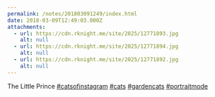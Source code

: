 ```yaml
---
permalink: /notes/201803091249/index.html
date: 2018-03-09T12:49:03.000Z
attachments:
  - url: https://cdn.rknight.me/site/2025/12771893.jpg
    alt: null
  - url: https://cdn.rknight.me/site/2025/12771894.jpg
    alt: null
  - url: https://cdn.rknight.me/site/2025/12771892.jpg
    alt: null
---
```


The Little Prince <a href="https://pixelfed.social/discover/tags/catsofinstagram?src=hash" title="#catsofinstagram" class="u-url hashtag" rel="external nofollow noopener">#catsofinstagram</a> <a href="https://pixelfed.social/discover/tags/cats?src=hash" title="#cats" class="u-url hashtag" rel="external nofollow noopener">#cats</a> <a href="https://pixelfed.social/discover/tags/gardencats?src=hash" title="#gardencats" class="u-url hashtag" rel="external nofollow noopener">#gardencats</a> <a href="https://pixelfed.social/discover/tags/portraitmode?src=hash" title="#portraitmode" class="u-url hashtag" rel="external nofollow noopener">#portraitmode</a>
